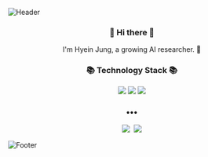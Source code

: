 <!-- ![waving](https://capsule-render.vercel.app/api?type=waving&height=200&text=Waving!&fontAlign=80&fontAlignY=40&color=0:FEFEE2,50:A1FFD9,100:FBF83A) -->

![Header](https://capsule-render.vercel.app/api?type=slice&height=160&text=Jung%20Hyein&desc=AI%20research%20engineer&descAlign=81.5&descAlignY=55&animation=fadeIn&fontColor=3D3D3D&fontSize=40&fontAlign=80&fontAlignY=30&color=FFF44F)

<h3 align="center"> 👋 Hi there 👋 </h3>
<p align="center">
I'm Hyein Jung, a growing AI researcher. 🌱 <br>
  
</p>
<h3 align="center">📚 Technology Stack 📚</h3>
<p align="center">
  <img src="https://img.shields.io/badge/Python-3766AB?style=flat-square&logo=Python&logoColor=white"/></a>
  <img src="https://img.shields.io/badge/Pytorch-EE4C2C?style=flat-square&logo=Pytorch&logoColor=white"/></a>
  <img src="https://img.shields.io/badge/MySQL-4479A1?style=flat-square&logo=MySQL&logoColor=white"/></a>
</p>

<h3 align="center">•••</h3>

<p align="center">
  <a href="https://hyen4110.tistory.com/"><img src="https://img.shields.io/badge/Tech%20Blog-262626?style=flat-square&logo=D-Wave Systems&logoColor=white&link=https://hyen4110.tistory.com/"/></a>&nbsp
  <a href="mailto:heianjung@gmail.com"><img src="https://img.shields.io/badge/Gmail-d14836?style=flat-square&logo=Gmail&logoColor=white&link=mailto:heianjung@gmail.com"></a>
  
</p
  
 
![Footer](https://capsule-render.vercel.app/api?type=slice&height=160&animation=fadeIn&fontColor=FEFEE2&fontSize=40&fontAlign=80&fontAlignY=30&color=FFFF65&section=footer)
  
